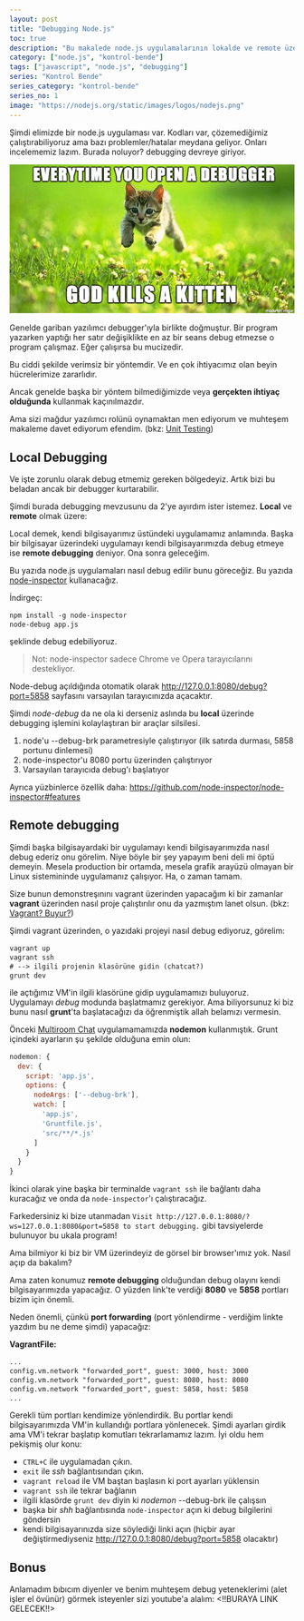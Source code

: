 ```yaml
---
layout: post
title: "Debugging Node.js"
toc: true
description: "Bu makalede node.js uygulamalarının lokalde ve remote üzerinden nasıl debug edilebileceğini okuyabilirsiniz."
category: ["node.js", "kontrol-bende"]
tags: ["javascript", "node.js", "debugging"]
series: "Kontrol Bende"
series_category: "kontrol-bende"
series_no: 1
image: "https://nodejs.org/static/images/logos/nodejs.png"
---
```


Şimdi elimizde bir node.js uygulaması var. Kodları var, çözemediğimiz çalıştırabiliyoruz ama bazı problemler/hatalar meydana geliyor. Onları incelememiz lazım. Burada noluyor? debugging devreye giriyor.

<!--more-->

![](/assets/images/kitten.png)

Genelde gariban yazılımcı debugger'ıyla birlikte doğmuştur. Bir program yazarken yaptığı her satır değişiklikte en az bir seans debug etmezse o program çalışmaz. Eğer çalışırsa bu mucizedir.

Bu ciddi şekilde verimsiz bir yöntemdir. Ve en çok ihtiyacımız olan beyin hücrelerimize zararlıdır.

Ancak genelde başka bir yöntem bilmediğimizde veya **gerçekten ihtiyaç olduğunda** kullanmak kaçınılmazdır.

Ama sizi mağdur yazılımcı rolünü oynamaktan men ediyorum ve muhteşem makaleme davet ediyorum efendim. (bkz: [Unit Testing]())

## Local Debugging

Ve işte zorunlu olarak debug etmemiz gereken bölgedeyiz. Artık bizi bu beladan ancak bir debugger kurtarabilir.

Şimdi burada debugging mevzusunu da 2'ye ayırdım ister istemez. **Local** ve **remote** olmak üzere:

Local demek, kendi bilgisayarımız üstündeki uygulamamız anlamında. Başka bir bilgisayar üzerindeki uygulamayı kendi bilgisayarımızda debug etmeye ise **remote debugging** deniyor. Ona sonra geleceğim.

Bu yazıda node.js uygulamaları nasıl debug edilir bunu göreceğiz. Bu yazıda [node-inspector](https://github.com/node-inspector/node-inspector) kullanacağız.

İndirgeç:

~~~
npm install -g node-inspector
node-debug app.js
~~~

şeklinde debug edebiliyoruz.

> Not: node-inspector sadece Chrome ve Opera tarayıcılarını destekliyor.

Node-debug açıldığında otomatik olarak <http://127.0.0.1:8080/debug?port=5858> sayfasını varsayılan tarayıcınızda açacaktır.

Şimdi *node-debug* da ne ola ki derseniz aslında bu **local** üzerinde debugging işlemini kolaylaştıran bir araçlar silsilesi.

1. node'u --debug-brk parametresiyle çalıştırıyor (ilk satırda durması, 5858 portunu dinlemesi)
1. node-inspector'u 8080 portu üzerinden çalıştırıyor
1. Varsayılan tarayıcıda debug'ı başlatıyor

Ayrıca yüzbinlerce özellik daha: <https://github.com/node-inspector/node-inspector#features>

## Remote debugging

Şimdi başka bilgisayardaki bir uygulamayı kendi bilgisayarımızda nasıl debug ederiz onu görelim. Niye böyle bir şey yapayım beni deli mi öptü demeyin. Mesela production bir ortamda, mesela grafik arayüzü olmayan bir Linux sistemininde uygulamanız çalışıyor. Ha, o zaman tamam.

Size bunun demonstreşınını vagrant üzerinden yapacağım ki bir zamanlar **vagrant** üzerinden nasıl proje çalıştırılır onu da yazmıştım lanet olsun.  (bkz: [Vagrant? Buyur?]())

Şimdi vagrant üzerinden, o yazıdaki projeyi nasıl debug ediyoruz, görelim:

~~~
vagrant up
vagrant ssh
# --> ilgili projenin klasörüne gidin (chatcat?)
grunt dev
~~~

ile açtığımız VM'in ilgili klasörüne gidip uygulamamızı buluyoruz. Uygulamayı *debug* modunda başlatmamız gerekiyor. Ama biliyorsunuz ki biz bunu nasıl **grunt**'ta başlatacağızı da öğrenmiştik allah belamızı vermesin.

Önceki [Multiroom Chat]() uygulamamamızda **nodemon** kullanmıştık. Grunt içindeki ayarların şu şekilde olduğuna emin olun:

~~~js
nodemon: {
  dev: {
    script: 'app.js',
    options: {
      nodeArgs: ['--debug-brk'],
      watch: [
        'app.js',
        'Gruntfile.js',
        'src/**/*.js'
      ]
    }
  }
}
~~~

İkinci olarak yine başka bir terminalde `vagrant ssh` ile bağlantı daha kuracağız ve onda da `node-inspector`'ı çalıştıracağız.

Farkedersiniz ki bize utanmadan `Visit http://127.0.0.1:8080/?ws=127.0.0.1:8080&port=5858 to start debugging.` gibi tavsiyelerde bulunuyor bu ukala program!

Ama bilmiyor ki biz bir VM üzerindeyiz de görsel bir browser'ımız yok. Nasıl açıp da bakalım?

Ama zaten konumuz **remote debugging** olduğundan debug olayını kendi bilgisayarımızda yapacağız. O yüzden link'te verdiği **8080** ve **5858**
portları bizim için önemli.

Neden önemli, çünkü **port forwarding** (port yönlendirme - verdiğim linkte yazdım bu ne deme şimdi) yapacağız:

**VagrantFile:**

~~~
...
config.vm.network "forwarded_port", guest: 3000, host: 3000
config.vm.network "forwarded_port", guest: 8080, host: 8080
config.vm.network "forwarded_port", guest: 5858, host: 5858
...
~~~

Gerekli tüm portları kendimize yönlendirdik. Bu portlar kendi bilgisayarımızda VM'in kullandığı portlara yönlenecek. Şimdi ayarları girdik ama VM'i tekrar başlatıp komutları tekrarlamamız lazım. İyi oldu hem pekişmiş olur konu:

* `CTRL+C` ile uygulamadan çıkın.
* `exit` ile *ssh* bağlantısından çıkın.
* `vagrant reload` ile VM baştan başlasın ki port ayarları yüklensin
* `vagrant ssh` ile tekrar bağlanın
* ilgili klasörde `grunt dev` diyin ki *nodemon* --debug-brk ile çalışsın
* başka bir *shh* bağlantısında `node-inspector` açın ki debug bilgilerini göndersin
* kendi bilgisayarınızda size söylediği linki açın (hiçbir ayar değiştirmediyseniz <http://127.0.0.1:8080/debug?port=5858> olacaktır)

## Bonus

Anlamadım bıbıcım diyenler ve benim muhteşem debug yeteneklerimi (alet işler el övünür) görmek isteyenler sizi youtube'a alalım: <!!BURAYA LINK GELECEK!!>
